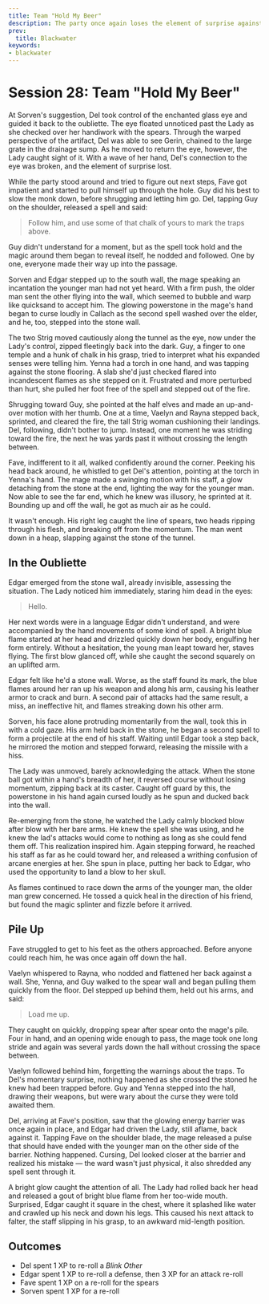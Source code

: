 ```yaml
---
title: Team "Hold My Beer"
description: The party once again loses the element of surprise against Lady Dunwich, who seems oddly well-prepared for their arrival.
prev:
  title: Blackwater
keywords:
- blackwater
---
```


# Session 28: Team "Hold My Beer"

At Sorven's suggestion, Del took control of the enchanted glass eye and guided it back to the oubliette.
The eye floated unnoticed past the Lady as she checked over her handiwork with the spears.
Through the warped perspective of the artifact, Del was able to see Gerin, chained to the large grate in the drainage sump.
As he moved to return the eye, however, the Lady caught sight of it.
With a wave of her hand, Del's connection to the eye was broken, and the element of surprise lost.

While the party stood around and tried to figure out next steps, Fave got impatient and started to pull himself up through the hole.
Guy did his best to slow the monk down, before shrugging and letting him go.
Del, tapping Guy on the shoulder, released a spell and said:

> Follow him, and use some of that chalk of yours to mark the traps above.

Guy didn't understand for a moment, but as the spell took hold and the magic around them began to reveal itself, he nodded and followed.
One by one, everyone made their way up into the passage.

Sorven and Edgar stepped up to the south wall, the mage speaking an incantation the younger man had not yet heard.
With a firm push, the older man sent the other flying into the wall, which seemed to bubble and warp like quicksand to accept him.
The glowing powerstone in the mage's hand began to curse loudly in Callach as the second spell washed over the elder, and he, too, stepped into the stone wall. 

The two Strig moved cautiously along the tunnel as the eye, now under the Lady's control, zipped fleetingly back into the dark.
Guy, a finger to one temple and a hunk of chalk in his grasp, tried to interpret what his expanded senses were telling him.
Yenna had a torch in one hand, and was tapping against the stone flooring.
A slab she'd just checked flared into incandescent flames as she stepped on it.
Frustrated and more perturbed than hurt, she pulled her foot free of the spell and stepped out of the fire.

Shrugging toward Guy, she pointed at the half elves and made an up-and-over motion with her thumb.
One at a time, Vaelyn and Rayna stepped back, sprinted, and cleared the fire, the tall Strig woman cushioning their landings.
Del, following, didn't bother to jump.
Instead, one moment he was striding toward the fire, the next he was yards past it without crossing the length between.

Fave, indifferent to it all, walked confidently around the corner.
Peeking his head back around, he whistled to get Del's attention, pointing at the torch in Yenna's hand.
The mage made a swinging motion with his staff, a glow detaching from the stone at the end, lighting the way for the younger man.
Now able to see the far end, which he knew was illusory, he sprinted at it.
Bounding up and off the wall, he got as much air as he could.

It wasn't enough.
His right leg caught the line of spears, two heads ripping through his flesh, and breaking off from the momentum.
The man went down in a heap, slapping against the stone of the tunnel.

## In the Oubliette

Edgar emerged from the stone wall, already invisible, assessing the situation.
The Lady noticed him immediately, staring him dead in the eyes:

> Hello.

Her next words were in a language Edgar didn't understand, and were accompanied by the hand movements of some kind of spell.
A bright blue flame started at her head and drizzled quickly down her body, engulfing her form entirely.
Without a hesitation, the young man leapt toward her, staves flying.
The first blow glanced off, while she caught the second squarely on an uplifted arm.

Edgar felt like he'd a stone wall.
Worse, as the staff found its mark, the blue flames around her ran up his weapon and along his arm, causing his leather armor to crack and burn.
A second pair of attacks had the same result, a miss, an ineffective hit, and flames streaking down his other arm.

Sorven, his face alone protruding momentarily from the wall, took this in with a cold gaze.
His arm held back in the stone, he began a second spell to form a projectile at the end of his staff.
Waiting until Edgar took a step back, he mirrored the motion and stepped forward, releasing the missile with a hiss.

The Lady was unmoved, barely acknowledging the attack.
When the stone ball got within a hand's breadth of her, it reversed course without losing momentum, zipping back at its caster.
Caught off guard by this, the powerstone in his hand again cursed loudly as he spun and ducked back into the wall.

Re-emerging from the stone, he watched the Lady calmly blocked blow after blow with her bare arms.
He knew the spell she was using, and he knew the lad's attacks would come to nothing as long as she could fend them off.
This realization inspired him.
Again stepping forward, he reached his staff as far as he could toward her, and released a writhing confusion of arcane energies at her.
She spun in place, putting her back to Edgar, who used the opportunity to land a blow to her skull.

As flames continued to race down the arms of the younger man, the older man grew concerned.
He tossed a quick heal in the direction of his friend, but found the magic splinter and fizzle before it arrived.

## Pile Up

Fave struggled to get to his feet as the others approached.
Before anyone could reach him, he was once again off down the hall.

Vaelyn whispered to Rayna, who nodded and flattened her back against a wall.
She, Yenna, and Guy walked to the spear wall and began pulling them quickly from the floor.
Del stepped up behind them, held out his arms, and said:

> Load me up.

They caught on quickly, dropping spear after spear onto the mage's pile.
Four in hand, and an opening wide enough to pass, the mage took one long stride and again was several yards down the hall without crossing the space between.

Vaelyn followed behind him, forgetting the warnings about the traps.
To Del's momentary surprise, nothing happened as she crossed the stoned he knew had been trapped before.
Guy and Yenna stepped into the hall, drawing their weapons, but were wary about the curse they were told awaited them.

Del, arriving at Fave's position, saw that the glowing energy barrier was once again in place, and Edgar had driven the Lady, still aflame, back against it.
Tapping Fave on the shoulder blade, the mage released a pulse that should have ended with the younger man on the other side of the barrier.
Nothing happened.
Cursing, Del looked closer at the barrier and realized his mistake — the ward wasn't just physical, it also shredded any spell sent through it.

A bright glow caught the attention of all.
The Lady had rolled back her head and released a gout of bright blue flame from her too-wide mouth.
Surprised, Edgar caught it square in the chest, where it splashed like water and crawled up his neck and down his legs.
This caused his next attack to falter, the staff slipping in his grasp, to an awkward mid-length position.

## Outcomes

* Del spent 1 XP to re-roll a _Blink Other_
* Edgar spent 1 XP to re-roll a defense, then 3 XP for an attack re-roll
* Fave spent 1 XP on a re-roll for the spears
* Sorven spent 1 XP for a re-roll
